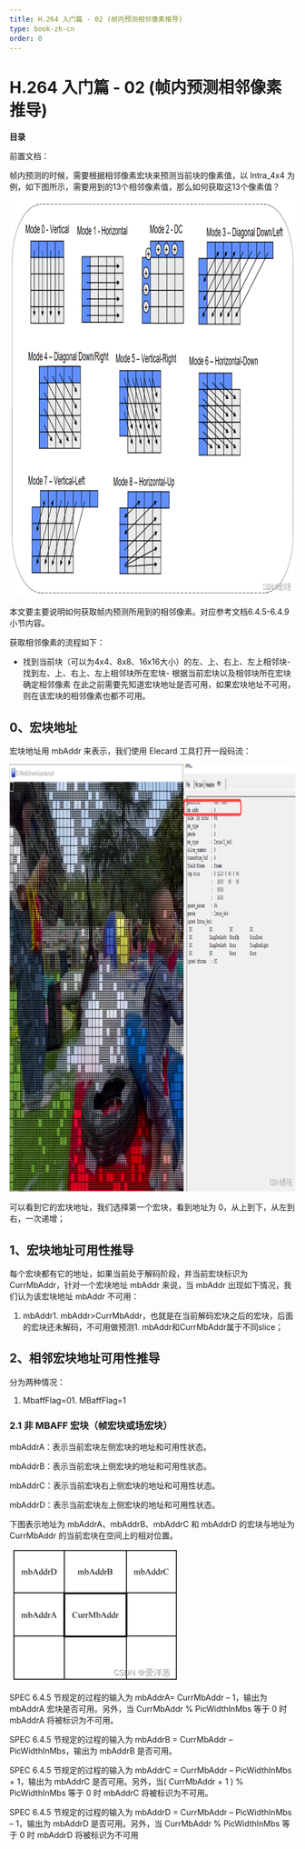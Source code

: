 ```yaml
---
title: H.264 入门篇 - 02 (帧内预测相邻像素推导)
type: book-zh-cn
order: 0
---
```

# H.264 入门篇 - 02 (帧内预测相邻像素推导)
**目录**


前置文档：

帧内预测的时候，需要根据相邻像素宏块来预测当前块的像素值，以 Intra_4x4 为例，如下图所示，需要用到的13个相邻像素值，那么如何获取这13个像素值？

<img alt="" height="697" src="images/H.264 入门篇 - 02 (帧内预测相邻像素推导)/35df2cf538f2c0d3003702796fcf9a84.png" width="1004">

本文要主要说明如何获取帧内预测所用到的相邻像素。对应参考文档6.4.5-6.4.9小节内容。

获取相邻像素的流程如下：
- 找到当前块（可以为4x4、8x8、16x16大小）的左、上、右上、左上相邻块- 找到左、上、右上、左上相邻块所在宏块- 根据当前宏块以及相邻块所在宏块确定相邻像素
在此之前需要先知道宏块地址是否可用，如果宏块地址不可用，则在该宏块的相邻像素也都不可用。

## 0、宏块地址

宏块地址用 mbAddr 来表示，我们使用 Elecard 工具打开一段码流：

<img alt="" height="752" src="images/H.264 入门篇 - 02 (帧内预测相邻像素推导)/d68bf55580b04e9ff3c1081f0fd61497.png" width="1200">

可以看到它的宏块地址，我们选择第一个宏块，看到地址为 0，从上到下，从左到右，一次递增；

## 1、宏块地址可用性推导

每个宏块都有它的地址，如果当前处于解码阶段，并当前宏块标识为 CurrMbAddr，针对一个宏块地址 mbAddr 来说，当 mbAddr 出现如下情况，我们认为该宏块地址 mbAddr 不可用：
1. mbAddr1. mbAddr&gt;CurrMbAddr，也就是在当前解码宏块之后的宏块，后面的宏块还未解码，不可用做预测1. mbAddr和CurrMbAddr属于不同slice；
## 2、相邻宏块地址可用性推导

分为两种情况：
1. MbaffFlag=01. MBaffFlag=1
### 2.1 非 MBAFF 宏块（帧宏块或场宏块）

mbAddrA：表示当前宏块左侧宏块的地址和可用性状态。

mbAddrB：表示当前宏块上侧宏块的地址和可用性状态。

mbAddrC：表示当前宏块右上侧宏块的地址和可用性状态。

mbAddrD：表示当前宏块左上侧宏块的地址和可用性状态。

下图表示地址为 mbAddrA、mbAddrB、mbAddrC 和 mbAddrD 的宏块与地址为 CurrMbAddr 的当前宏块在空间上的相对位置。

<img alt="" height="234" src="images/H.264 入门篇 - 02 (帧内预测相邻像素推导)/5b82289631987576244993a5a519260c.png" width="299">

SPEC 6.4.5 节规定的过程的输入为 mbAddrA= CurrMbAddr – 1，输出为 mbAddrA 宏块是否可用。另外，当 CurrMbAddr % PicWidthInMbs 等于 0 时 mbAddrA 将被标识为不可用。

SPEC 6.4.5 节规定的过程的输入为 mbAddrB = CurrMbAddr – PicWidthInMbs，输出为 mbAddrB 是否可用。

SPEC 6.4.5 节规定的过程的输入为 mbAddrC = CurrMbAddr – PicWidthInMbs + 1，输出为 mbAddrC 是否可用。另外，当( CurrMbAddr + 1 ) % PicWidthInMbs 等于 0 时 mbAddrC 将被标识为不可用。

SPEC 6.4.5 节规定的过程的输入为 mbAddrD = CurrMbAddr – PicWidthInMbs – 1，输出为 mbAddrD 是否可用。另外，当 CurrMbAddr % PicWidthInMbs 等于 0 时 mbAddrD 将被标识为不可用
